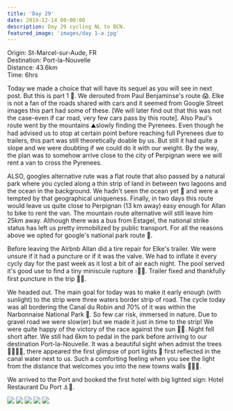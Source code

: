 ```yaml
---
title: 'Day 29'
date: 2019-12-14 00:00:00
description: Day 29 cycling NL to BCN.
featured_image: 'images/day 1-a.jpg'
---
```


Origin: St-Marcel-sur-Aude, FR <br>
Destination: Port-la-Nouvelle <br>
Distance: 43.6km <br>
Time: 6hrs <br>

Today we made a choice that will have its sequel as you will see in next post. But this is part 1 📗. We derouted from Paul Benjaminse's route 😱. Elke is not a fan of the roads shared with cars and it seemed from Google Street images this part had some of these. [We will later find out that this was not the case-even if car road, very few cars pass by this route]. Also Paul's route went by the mountains ⛰slowly finding the Pyrenees. Even though he had advised us to stop at certain point before reaching full Pyrenees due to trailers, this part was still theoretically doable by us. But still it had quite a slope and we were doubting if we could do it with our weight. By the way, the plan was to somehow arrive close to the city of Perpignan were we will rent a van to cross the Pyrenees.

ALSO, googles alternative rute was a flat route that also passed by a natural park where you cycled along a thin strip of land in between two lagoons and the ocean in the background. We hadn't seen the ocean yet 🌊 and were a tempted by that geographical uniqueness. Finally, in two days this route would leave us quite close to Perpignan (13 km away) easy enough for Allan to bike to rent the van. The mountain route alternative will still leave him 25km away. Although there was a bus from Estagel, the national strike status has left us pretty immobilized by public transport. For all the reasons above we opted for google's national park route 📍.

Before leaving the Airbnb Allan did a tire repair for Elke's trailer. We were unsure if it had a puncture or if it was the valve. We had to inflate it every cycly day for the past week as it lost a bit of air each night. The pool served it's good use to find a tiny miniscule rupture 💧🛁🧐. Trailer fixed and thankfully first puncture in the trip 🙏🏻.

We headed out. The main goal for today was to make it early enough (with sunlight) to the strip were three waters border strip of road. The cycle today was all bordering the Canal du Robin and 70% of it was within the Narbonnaise National Park 🌲. So few car risk, immersed in nature. Due to gravel road we were slow(er) but we made it just in time to the strip! We were quite happy of the victory of the race against the sun 💪🏻. Night fell short after. We still had 6km to pedal in the park before arriving to our destination Port-la-Nouvelle. It was a beautiful sight when admist the trees 🌳🌳🌳🌳, there appeared the first glimpse of port lights 🔦 first reflected in the canal water next to us. Such a comforting feeling when you see the light from the distance that welcomes you into the new towns walls 💛💛💛.

We arrived to the Port and booked the first hotel with big lighted sign: Hotel Restaurant Du Port ⚓🚢.

<div class="gallery" data-columns="1">
	<img src="/images/day 2-b.png">
	<img src="/images/day 2-c.png">
	<img src="/images/day 2-d.jpeg">
	<img src="/images/day 2-f.jpeg">
	<img src="/images/day 2-g.jpeg">
</div>
